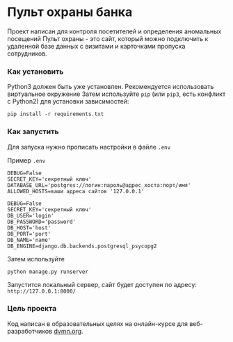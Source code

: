 # Пульт охраны банка

Проект написан для контроля посетителей и определения аномальных посещений
Пульт охраны - это сайт, который можно подключить к удаленной базе данных с визитами и карточками пропуска сотрудников.
### Как установить

Python3 должен быть уже установлен. 
Рекомендуется использовать виртуальное окружение
Затем используйте `pip` (или `pip3`, есть конфликт с Python2) для установки зависимостей:
```
pip install -r requirements.txt
```
### Как запустить

Для запуска нужно прописать настройки в файле `.env`

Пример `.env`

```
DEBUG=False
SECRET_KEY='секретный ключ'
DATABASE_URL='postgres://логин:пароль@адрес_хоста:порт/имя'
ALLOWED_HOSTS=ваши адреса сайтов '127.0.0.1'

DEBUG=False
SECRET_KEY='секретный ключ'
DB_USER='login'
DB_PASSWORD='password'
DB_HOST='host'
DB_PORT='port'
DB_NAME='name'
DB_ENGINE=django.db.backends.postgresql_psycopg2
```
Затем используйте

```
python manage.py runserver
```
Запустится локальный сервер, сайт будет доступен по адресу: `http://127.0.0.1:8000/`
### Цель проекта

Код написан в образовательных целях на онлайн-курсе для веб-разработчиков [dvmn.org](https://dvmn.org/).
